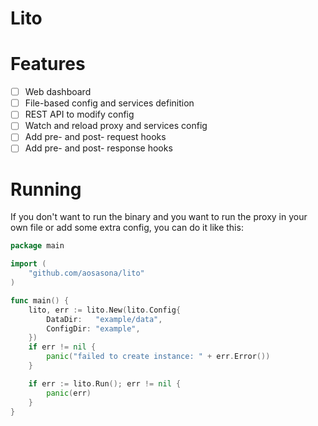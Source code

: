 # Lito

# Features

- [ ] Web dashboard
- [ ] File-based config and services definition
- [ ] REST API to modify config
- [ ] Watch and reload proxy and services config
- [ ] Add pre- and post- request hooks
- [ ] Add pre- and post- response hooks

# Running

If you don't want to run the binary and you want to run the proxy in your own file or add some extra config, you can do it like this:

```go
package main

import (
	"github.com/aosasona/lito"
)

func main() {
	lito, err := lito.New(lito.Config{
		DataDir:   "example/data",
		ConfigDir: "example",
	})
	if err != nil {
		panic("failed to create instance: " + err.Error())
	}

	if err := lito.Run(); err != nil {
		panic(err)
	}
}
```
